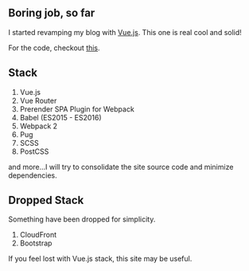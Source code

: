 ## Boring job, so far

I started revamping my blog with [Vue.js](//vuejs.org). This one is real cool and solid!

For the code, checkout [this](//github.com/pierresaux/blog).

## Stack

1. Vue.js
2. Vue Router
3. Prerender SPA Plugin for Webpack
4. Babel (ES2015 - ES2016)
5. Webpack 2
6. Pug
7. SCSS
8. PostCSS

and more...I will try to consolidate the site source code and minimize dependencies.

## Dropped Stack

Something have been dropped for simplicity.

1. CloudFront
2. Bootstrap

If you feel lost with Vue.js stack, this site may be useful.
